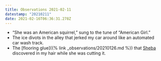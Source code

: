 ```yaml
---
title: Observations 2021-02-11
datestamp: "20210211"
date: 2021-02-16T06:36:31.278Z
---
```

- “She was an American squirrel,” sung to the tune of “American Girl.”
- The ice divots in the alley that jerked my car around like an automated car wash track.
- The [flooring glue]({% link _observations/20210126.md %}) that [Sheba](https://www.sparrowhair.com/) discovered in my hair while she was cutting it.